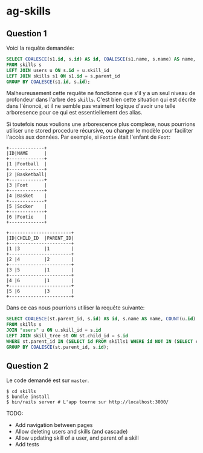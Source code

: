 # ag-skills

## Question 1

Voici la requête demandée:

```sql
SELECT COALESCE(s1.id, s.id) AS id, COALESCE(s1.name, s.name) AS name, COUNT(u.id) AS users_count, COALESCE(SUM(u.points), 0) AS points
FROM skills s
LEFT JOIN users u ON s.id = u.skill_id
LEFT JOIN skills s1 ON s1.id = s.parent_id
GROUP BY COALESCE(s1.id, s.id);
```

Malheureusement cette requête ne fonctionne que s'il y a un seul niveau de profondeur dans
l'arbre des `skills`. C'est bien cette situation qui est décrite dans l'énoncé, et il ne
semble pas vraiment logique d'avoir une telle arboresence pour ce qui est essentiellement
des alias.

Si toutefois nous voulions une arborescence plus complexe, nous pourrions utiliser une
stored procedure récursive, ou changer le modèle pour faciliter l'accès aux données.
Par exemple, si `Footie` était l'enfant de `Foot`:

```
+-------------+
|ID|NAME      |
+-------------+
|1 |Football  |
+-------------+
|2 |Basketball|
+-------------+
|3 |Foot      |
+-------------+
|4 |Basket    |
+-------------+
|5 |Socker    |
+-------------+
|6 |Footie    |
+-------------+

+-----------------------+
|ID|CHILD_ID  |PARENT_ID|
+-----------------------+
|1 |3         |1        |
+-----------------------+
|2 |4         |2        |
+-----------------------+
|3 |5         |1        |
+-----------------------+
|4 |6         |1        |
+-----------------------+
|5 |6         |3        |
+-----------------------+
```

Dans ce cas nous pourrions utiliser la requête suivante:

```sql
SELECT COALESCE(st.parent_id, s.id) AS id, s.name AS name, COUNT(u.id) AS users_count, SUM(u.points) AS points
FROM skills s
JOIN "users" u ON u.skill_id = s.id
LEFT JOIN skill_tree st ON st.child_id = s.id
WHERE st.parent_id IN (SELECT id FROM skills1 WHERE id NOT IN (SELECT child_id FROM skill_tree)) OR st.parent_id IS NULL
GROUP BY COALESCE(st.parent_id, s.id);
```

## Question 2

Le code demandé est sur `master`.

```shell
$ cd skills
$ bundle install
$ bin/rails server # L'app tourne sur http://localhost:3000/
```


TODO:

- Add navigation between pages
- Allow deleting users and skills (and cascade)
- Allow updating skill of a user, and parent of a skill
- Add tests
